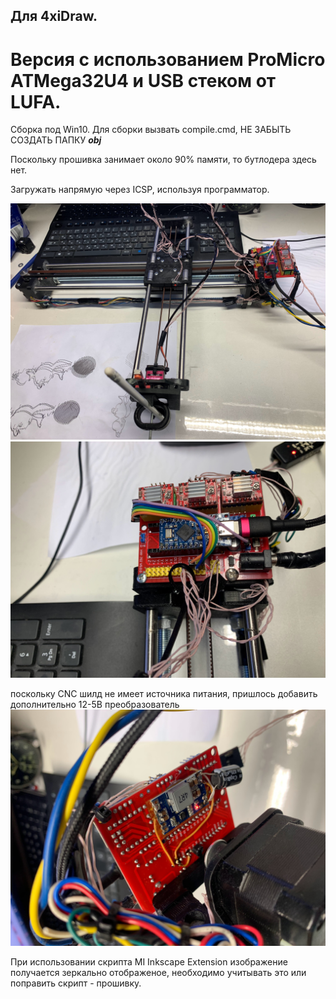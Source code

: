 ## Для 4xiDraw. 
# Версия с использованием ProMicro ATMega32U4 и USB стеком от LUFA.

Сборка под Win10.
Для сборки вызвать compile.cmd, НЕ ЗАБЫТЬ СОЗДАТЬ ПАПКУ ***obj***

Поскольку прошивка занимает около 90% памяти, то бутлодера здесь нет. 

Загружать напрямую через ICSP, используя программатор.

![first](images/IMG_3104.jpg)
![sec](images/IMG_3105.jpg)

поскольку CNC шилд не имеет источника питания, пришлось добавить дополнительно 12-5В преобразователь
![thr](images/IMG_3106.jpg)

При использовании скрипта MI Inkscape Extension изображение получается зеркально отображеное, необходимо учитывать это или поправить 
скрипт - прошивку. 